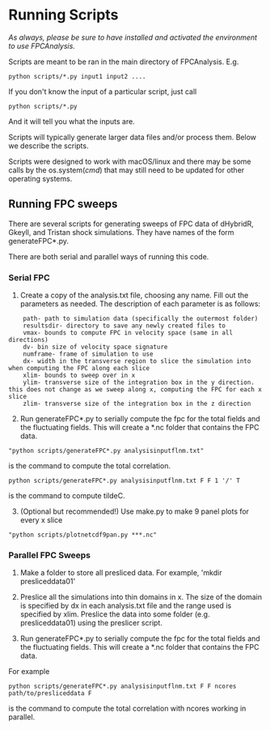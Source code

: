 # Running Scripts

*As always, please be sure to have installed and activated the environment to use FPCAnalysis.*

Scripts are meant to be ran in the main directory of FPCAnalysis. E.g.
```
python scripts/*.py input1 input2 ....
```

If you don't know the input of a particular script, just call
```
python scripts/*.py
```
And it will tell you what the inputs are.

Scripts will typically generate larger data files and/or process them. Below we describe the scripts.

Scripts were designed to work with macOS/linux and there may be some calls by the os.system(*cmd*) that may still need to be updated for other operating systems.

## Running FPC sweeps

There are several scripts for generating sweeps of FPC data of dHybridR, Gkeyll, and Tristan shock simulations. They have names of the form generateFPC*.py.

There are both serial and parallel ways of running this code.

### Serial FPC 

1. Create a copy of the analysis.txt file, choosing any name. Fill out the parameters as needed. The description of each parameter is as follows:
```
    path- path to simulation data (specifically the outermost folder)
    resultsdir- directory to save any newly created files to
    vmax- bounds to compute FPC in velocity space (same in all directions)
    dv- bin size of velocity space signature
    numframe- frame of simulation to use
    dx- width in the transverse region to slice the simulation into when computing the FPC along each slice
    xlim- bounds to sweep over in x
    ylim- transverse size of the integration box in the y direction. this does not change as we sweep along x, computing the FPC for each x slice
    zlim- transverse size of the integration box in the z direction
```

2. Run generateFPC*.py to serially compute the fpc for the total fields and the fluctuating fields. This will create a *.nc folder that contains the FPC data.

```
"python scripts/generateFPC*.py analysisinputflnm.txt" 
```
is the command to compute the total correlation.

```
python scripts/generateFPC*.py analysisinputflnm.txt F F 1 '/' T
```
is the command to compute tildeC.
     
3. (Optional but recommended!) Use make.py to make 9 panel plots for every x slice
```
"python scripts/plotnetcdf9pan.py ​***.nc"
```

### Parallel FPC Sweeps

1. Make a folder to store all presliced data. For example, 'mkdir presliceddata01'

2. Preslice all the simulations into thin domains in x. The size of the domain is specified by dx in each analysis.txt file and the range used is specified by xlim. Preslice the data into some folder (e.g. presliceddata01) using the preslicer script.

2. Run generateFPC*.py to serially compute the fpc for the total fields and the fluctuating fields. This will create a *.nc folder that contains the FPC data.

For example
```
python scripts/generateFPC*.py analysisinputflnm.txt F F ncores path/to/presliceddata F
```
is the command to compute the total correlation with ncores working in parallel.



